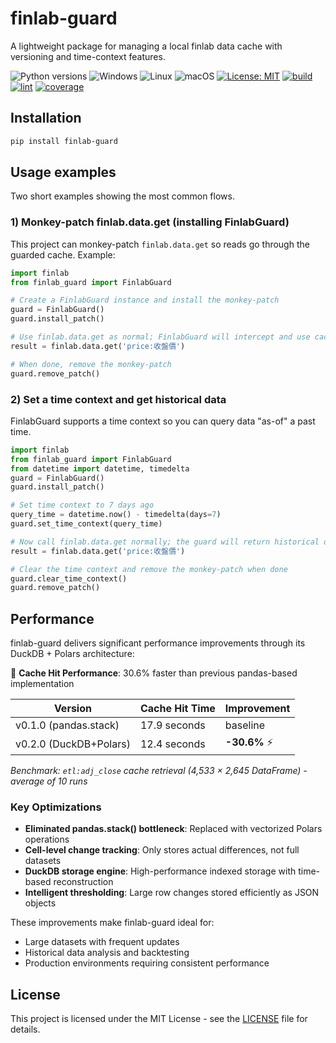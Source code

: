 # finlab-guard

A lightweight package for managing a local finlab data cache with versioning and time-context features.

![Python versions](https://img.shields.io/badge/python-3.9%20%7C%203.10%20%7C%203.11%20%7C%203.12-blue)
![Windows](https://img.shields.io/badge/OS-Windows-0078D6?logo=windows&logoColor=white)
![Linux](https://img.shields.io/badge/OS-Linux-FCC624?logo=linux&logoColor=black)
![macOS](https://img.shields.io/badge/OS-macOS-000000?logo=apple&logoColor=white)
[![License: MIT](https://img.shields.io/badge/License-MIT-yellow.svg)](LICENSE)
[![build](https://github.com/iapcal/finlab-guard/actions/workflows/build.yml/badge.svg)](https://github.com/iapcal/finlab-guard/actions/workflows/build.yml)
[![lint](https://github.com/iapcal/finlab-guard/actions/workflows/lint.yml/badge.svg)](https://github.com/iapcal/finlab-guard/actions/workflows/lint.yml)
[![coverage](https://img.shields.io/codecov/c/github/iapcal/finlab-guard)](https://codecov.io/gh/iapcal/finlab-guard)

## Installation

```bash
pip install finlab-guard
```

## Usage examples

Two short examples showing the most common flows.

### 1) Monkey-patch finlab.data.get (installing FinlabGuard)

This project can monkey-patch `finlab.data.get` so reads go through the guarded cache. Example:

```python
import finlab
from finlab_guard import FinlabGuard

# Create a FinlabGuard instance and install the monkey-patch
guard = FinlabGuard()
guard.install_patch()

# Use finlab.data.get as normal; FinlabGuard will intercept and use cache
result = finlab.data.get('price:收盤價')

# When done, remove the monkey-patch
guard.remove_patch()
```

### 2) Set a time context and get historical data

FinlabGuard supports a time context so you can query data "as-of" a past time.

```python
import finlab
from finlab_guard import FinlabGuard
from datetime import datetime, timedelta
guard = FinlabGuard()
guard.install_patch()

# Set time context to 7 days ago
query_time = datetime.now() - timedelta(days=7)
guard.set_time_context(query_time)

# Now call finlab.data.get normally; the guard will return historical data
result = finlab.data.get('price:收盤價')

# Clear the time context and remove the monkey-patch when done
guard.clear_time_context()
guard.remove_patch()
```

## Performance

finlab-guard delivers significant performance improvements through its DuckDB + Polars architecture:

🚀 **Cache Hit Performance**: 30.6% faster than previous pandas-based implementation

| Version | Cache Hit Time | Improvement |
|---------|---------------|-------------|
| v0.1.0 (pandas.stack) | 17.9 seconds | baseline |
| v0.2.0 (DuckDB+Polars) | 12.4 seconds | **-30.6%** ⚡ |

*Benchmark: `etl:adj_close` cache retrieval (4,533 × 2,645 DataFrame) - average of 10 runs*

### Key Optimizations

- **Eliminated pandas.stack() bottleneck**: Replaced with vectorized Polars operations
- **Cell-level change tracking**: Only stores actual differences, not full datasets
- **DuckDB storage engine**: High-performance indexed storage with time-based reconstruction
- **Intelligent thresholding**: Large row changes stored efficiently as JSON objects

These improvements make finlab-guard ideal for:
- Large datasets with frequent updates
- Historical data analysis and backtesting
- Production environments requiring consistent performance

## License

This project is licensed under the MIT License - see the [LICENSE](LICENSE) file for details.